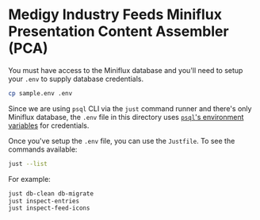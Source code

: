 # Medigy Industry Feeds Miniflux Presentation Content Assembler (PCA)

You must have access to the Miniflux database and you'll need to setup your `.env` to supply database credentials. 

```bash
cp sample.env .env
```

Since we are using `psql` CLI via the `just` command runner and there's only Miniflux database, the `.env` file in this directory uses [`psql`'s environment variables](https://www.postgresql.org/docs/12/libpq-envars.htmlhttps://www.postgresql.org/docs/12/libpq-envars.html) for credentials.

Once you've setup the `.env` file, you can use the `Justfile`. To see the commands available:

```bash
just --list
```

For example:

```bash
just db-clean db-migrate
just inspect-entries
just inspect-feed-icons
```